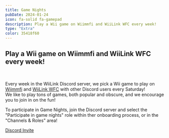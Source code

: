 ```yaml
---
title: Game Nights
pubDate: 2024-01-24
icon: fa-solid fa-gamepad
description: Play a Wii game on Wiimmfi and WiiLink WFC every week!
type: "Extra"
color: 35418f60
---
```


## Play a Wii game on Wiimmfi and WiiLink WFC every week!

<br>

Every week in the WiiLink Discord server, we pick a Wii game to play on <a href="https://wiimmfi.de/">Wiimmfi</a> and <a href="https://wfc.wiilink24.com/">WiiLink WFC</a> with other Discord users every Saturday!
<br>
We like to play tons of games, both popular and obscure, and we encourage you to join in on the fun!
<br>

To participate in Game Nights, join the Discord server and select the "Participate in game nights" role within ther onboarding process, or in the "Channels & Roles" area!


<a href="https://discord.gg/wiilink" class="btn btn-primary" id="download-button"><i class="fa-brands fa-discord"></i> Discord Invite</a>

</div>